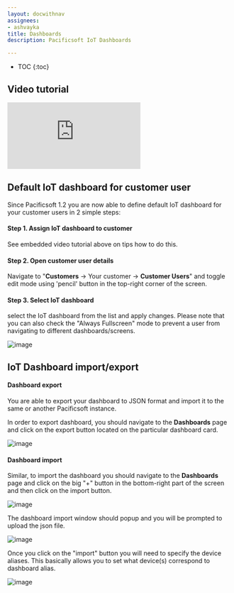 ```yaml
---
layout: docwithnav
assignees:
- ashvayka
title: Dashboards
description: Pacificsoft IoT Dashboards

---
```


* TOC
{:toc}

## Video tutorial

<div id="video">  
    <div id="video_wrapper">
        <iframe src="https://www.youtube.com/embed/L_geyNzS7tM" frameborder="0" allowfullscreen></iframe>
    </div>
</div>

## Default IoT dashboard for customer user

Since Pacificsoft 1.2 you are now able to define default IoT dashboard for your customer users in 2 simple steps:

#### Step 1. Assign IoT dashboard to customer

See embedded video tutorial above on tips how to do this.

#### Step 2. Open customer user details

Navigate to "**Customers** -> Your customer -> **Customer Users**" and toggle edit mode using 'pencil' button in the top-right corner of the screen.

#### Step 3. Select IoT dashboard 

select the IoT dashboard from the list and apply changes. Please note that you can also check the "Always Fullscreen" mode to prevent a user from navigating to different dashboards/screens. 

![image](/images/user-guide/ui/default-dashboard.png)

## IoT Dashboard import/export

#### Dashboard export

You are able to export your dashboard to JSON format and import it to the same or another Pacificsoft instance.

In order to export dashboard, you should navigate to the **Dashboards** page and click on the export button located on the particular dashboard card.
 
![image](/images/user-guide/ui/export-dashboard.png)

#### Dashboard import

Similar, to import the dashboard you should navigate to the **Dashboards** page and click on the big "+" button in the bottom-right part of the screen and then click on the import button. 

![image](/images/user-guide/ui/import-dashboard.png)

The dashboard import window should popup and you will be prompted to upload the json file.

![image](/images/user-guide/ui/import-dashboard-window.png)

Once you click on the "import" button you will need to specify the device aliases. 
This basically allows you to set what device(s) correspond to dashboard alias.

![image](/images/user-guide/ui/import-dashboard-aliases.png)

